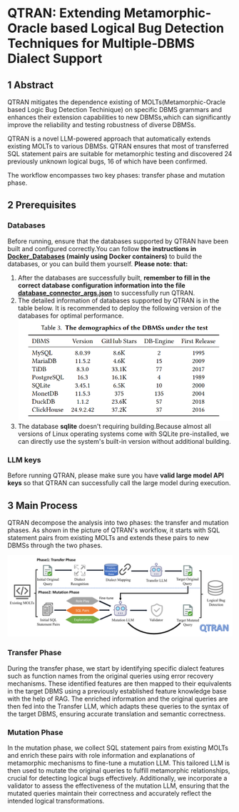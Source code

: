 # QTRAN: Extending Metamorphic-Oracle based Logical Bug Detection Techniques for Multiple-DBMS Dialect Support

## 1 Abstract
QTRAN mitigates the dependence existing of MOLTs(Metamorphic-Oracle based Logic Bug Detection Techinique) on specific DBMS grammars and enhances their extension capabilities to new DBMSs,which can significantly improve the reliability and testing robustness of diverse DBMSs. 

QTRAN is a novel LLM-powered approach that automatically extends existing MOLTs to various DBMSs. QTRAN ensures that most of transferred SQL statement pairs are suitable for metamorphic testing and discovered 24 previously unknown logical bugs, 16 of which have been confirmed.  

The workflow encompasses two key phases: transfer phase and mutation phase.
## 2 Prerequisites
### Databases
Before running, ensure that the databases supported by QTRAN  have been built and configured correctly.You can follow **the instructions in [Docker_Databases](Docker_Databases.md) (mainly using Docker containers)** to build the databases, or you can build them yourself. 
**Please note: that:**
1. After the databases are successfully built, **remember to fill in the correct database configuration information into the file [database_connector_args.json](src/Tools/DatabaseConnect/database_connector_args.json)** to successfully run QTRAN.
2. The detailed information of databases supported by QTRAN is in the table below. It is recommended to deploy the following version of the databases for optimal performance.
![TheDemographicsOfTheDBMSsUnderTest|600](README.assets/TheDemographicsOfTheDBMSsUnderTest.png)
3. The database **sqlite** doesn't requiring building.Because almost all versions of Linux operating systems come with SQLite pre-installed, we can directly use the system's built-in version without additional building.

### LLM keys
Before running QTRAN, please make sure you have **valid large model API keys** so that QTRAN can successfully call the large model during execution.

## 3 Main Process

QTRAN decompose the analysis into two phases: the transfer and mutation phases. As shown in the picture of QTRAN's workflow, it starts with SQL statement pairs from existing MOLTs and extends these pairs to new DBMSs through the two phases.

![TheWorkflowOfQTRAN|600](README.assets/TheWorkflowOfQTRAN.png)
### Transfer Phase
During the transfer phase, we start by identifying specific dialect features such as function names from the original queries using error recovery mechanisms. These identified features are then mapped to their equivalents in the target DBMS using a previously established feature knowledge base with the help of RAG. The enriched information and the original queries are then fed into the Transfer LLM, which adapts these queries to the syntax of the target DBMS, ensuring accurate translation and semantic correctness.

### Mutation Phase
In the mutation phase, we collect SQL statement pairs from existing MOLTs and enrich these pairs with role information and explanations of metamorphic mechanisms to fine-tune a mutation LLM. This tailored LLM is then used to mutate the original queries to fulfill metamorphic relationships, crucial for detecting logical bugs effectively. Additionally, we incorporate a validator to assess the effectiveness of the mutation LLM, ensuring that the mutated queries maintain their correctness and accurately reflect the intended logical transformations.